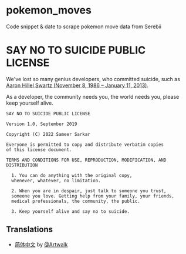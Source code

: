 # pokemon_moves

Code snippet & date to scrape pokemon move data from Serebii

# SAY NO TO SUICIDE PUBLIC LICENSE 

We've lost so many genius developers, who committed suicide, 
such as [Aaron Hillel Swartz (November 8, 1986 – January 11, 2013)](https://en.wikipedia.org/wiki/Aaron_Swartz).

As a developer, the community needs you, the world needs you, please keep yourself alive.

```
SAY NO TO SUICIDE PUBLIC LICENSE 

Version 1.0, September 2019

Copyright (C) 2022 Sameer Sarkar

Everyone is permitted to copy and distribute verbatim copies
of this license document.

TERMS AND CONDITIONS FOR USE, REPRODUCTION, MODIFICATION, AND DISTRIBUTION

  1. You can do anything with the original copy, 
  whenever, whatever, no limitation.
  
  2. When you are in despair, just talk to someone you trust, 
  someone you love. Getting help from your family, your friends, 
  medical professionals, the community, the public.
  
  3. Keep yourself alive and say no to suicide.
```

## Translations
 - [简体中文](https://github.com/Artwalk/snts) by [@Artwalk](https://github.com/Artwalk)
        

